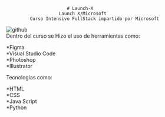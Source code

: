                            # Launch-X
                        Launch X/Microsoft
             Curso Intensivo FullStack impartido por Microsoft                        

   ![github](https://user-images.githubusercontent.com/81352856/154356725-8ac694c8-08bd-4df3-b73c-06399efa2cd5.png)
<br>
Dentro del curso se Hizo el uso de herramientas como:

*Figma<br>
*Visual Studio Code<br>
*Photoshop<br>
*Illustrator<br>

Tecnologias como:

*HTML<br>
*CSS<br>
*Java Script<br>
*Python<br>
